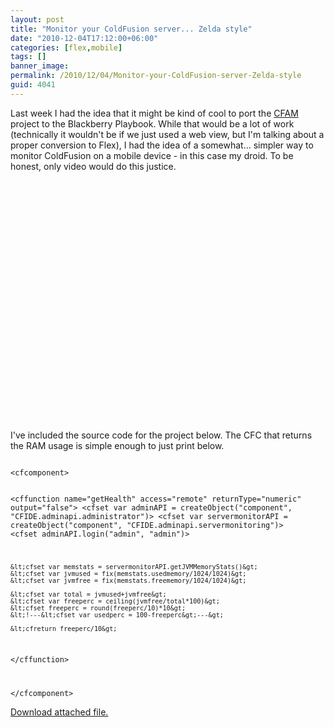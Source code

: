 ```yaml
---
layout: post
title: "Monitor your ColdFusion server... Zelda style"
date: "2010-12-04T17:12:00+06:00"
categories: [flex,mobile]
tags: []
banner_image: 
permalink: /2010/12/04/Monitor-your-ColdFusion-server-Zelda-style
guid: 4041
---
```


Last week I had the idea that it might be kind of cool to port the <a href="http://cfam.riaforge.org">CFAM</a> project to the Blackberry Playbook. While that would be a lot of work (technically it wouldn't be if we just used a web view, but I'm talking about a proper conversion to Flex), I had the idea of a somewhat... simpler way to monitor ColdFusion on a mobile device - in this case my droid. To be honest, only video would do this justice.

<p/>

<object width="480" height="385"><param name="movie" value="http://www.youtube.com/v/zzjhSWXGJyQ?fs=1&amp;hl=en_US&amp;rel=0&amp;color1=0x234900&amp;color2=0x4e9e00"></param><param name="allowFullScreen" value="true"></param><param name="allowscriptaccess" value="always"></param><embed src="http://www.youtube.com/v/zzjhSWXGJyQ?fs=1&amp;hl=en_US&amp;rel=0&amp;color1=0x234900&amp;color2=0x4e9e00" type="application/x-shockwave-flash" allowscriptaccess="always" allowfullscreen="true" width="480" height="385"></embed></object>

<p/>

I've included the source code for the project below. The CFC that returns the RAM usage is simple enough to just print below.

<p/>

<code>
&lt;cfcomponent&gt;

&lt;cffunction name="getHealth" access="remote" returnType="numeric" output="false"&gt;
	&lt;cfset var adminAPI = createObject("component", "CFIDE.adminapi.administrator")&gt;
	&lt;cfset var servermonitorAPI = createObject("component", "CFIDE.adminapi.servermonitoring")&gt;
	&lt;cfset adminAPI.login("admin", "admin")&gt;

	&lt;cfset var memstats = servermonitorAPI.getJVMMemoryStats()&gt;
	&lt;cfset var jvmused = fix(memstats.usedmemory/1024/1024)&gt;
	&lt;cfset var jvmfree = fix(memstats.freememory/1024/1024)&gt;

	&lt;cfset var total = jvmused+jvmfree&gt;
	&lt;cfset var freeperc = ceiling(jvmfree/total*100)&gt;
	&lt;cfset freeperc = round(freeperc/10)*10&gt;
	&lt;!---&lt;cfset var usedperc = 100-freeperc&gt;---&gt;

	&lt;cfreturn freeperc/10&gt;
	
&lt;/cffunction&gt;

&lt;/cfcomponent&gt;
</code>

<p/><p><a href='enclosures/C{% raw %}%3A%{% endraw %}5Chosts{% raw %}%5C2009%{% endraw %}2Ecoldfusionjedi{% raw %}%2Ecom%{% endraw %}5Cenclosures{% raw %}%2FZeldaCF%{% endraw %}2Ezip'>Download attached file.</a></p>